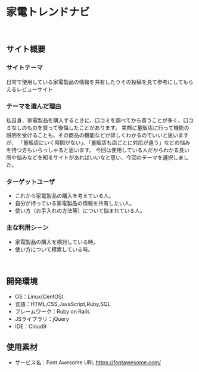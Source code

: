 # 家電トレンドナビ
​
## サイト概要
### サイトテーマ
日常で使用している家電製品の情報を共有したりその投稿を見て参考にしてもらえるレビューサイト
​
### テーマを選んだ理由
私自身、家電製品を購入するときに、口コミを調べてから買うことが多く、口コミなしのものを買って後悔したことがあります。
実際に量販店に行って機能の説明を受けることも、その商品の機能などが詳しくわかるのでいいと思いますが、
「量販店にいく時間がない」、「量販店も店ごとに対応が違う」などの悩みを持つ方もいらっしゃると思います。
今回は使用している人だからわかる良い所や悩みなどを知るサイトがあればいいなと思い、今回のテーマを選択しました。
​
### ターゲットユーザ
- これから家電製品の購入を考えている人。
- 自分が持っている家電製品の情報を共有したい人。
- 使い方（お手入れの方法等）について悩まれている人。
​
### 主な利用シーン

- 家電製品の購入を検討している時。
- 使い方について模索している時。

​
## 開発環境
- OS：Linux(CentOS)
- 言語：HTML,CSS,JavaScript,Ruby,SQL
- フレームワーク：Ruby on Rails
- JSライブラリ：jQuery
- IDE：Cloud9
​
## 使用素材
- サービス名：Font Awesome 
  URL:https://fontawesome.com/
